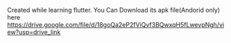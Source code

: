 Created while learning flutter.
You Can Download its apk file(Andorid only) here https://drive.google.com/file/d/18goQa2eP2fViQvf3BQwxqH5fLwevpNgh/view?usp=drive_link
